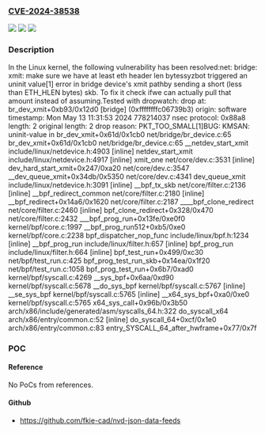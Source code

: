 ### [CVE-2024-38538](https://cve.mitre.org/cgi-bin/cvename.cgi?name=CVE-2024-38538)
![](https://img.shields.io/static/v1?label=Product&message=Linux&color=blue)
![](https://img.shields.io/static/v1?label=Version&message=1da177e4c3f4%3C%203e01fc3c66e6%20&color=brighgreen)
![](https://img.shields.io/static/v1?label=Vulnerability&message=n%2Fa&color=brighgreen)

### Description

In the Linux kernel, the following vulnerability has been resolved:net: bridge: xmit: make sure we have at least eth header len bytessyzbot triggered an uninit value[1] error in bridge device's xmit pathby sending a short (less than ETH_HLEN bytes) skb. To fix it check ifwe can actually pull that amount instead of assuming.Tested with dropwatch: drop at: br_dev_xmit+0xb93/0x12d0 [bridge] (0xffffffffc06739b3) origin: software timestamp: Mon May 13 11:31:53 2024 778214037 nsec protocol: 0x88a8 length: 2 original length: 2 drop reason: PKT_TOO_SMALL[1]BUG: KMSAN: uninit-value in br_dev_xmit+0x61d/0x1cb0 net/bridge/br_device.c:65 br_dev_xmit+0x61d/0x1cb0 net/bridge/br_device.c:65 __netdev_start_xmit include/linux/netdevice.h:4903 [inline] netdev_start_xmit include/linux/netdevice.h:4917 [inline] xmit_one net/core/dev.c:3531 [inline] dev_hard_start_xmit+0x247/0xa20 net/core/dev.c:3547 __dev_queue_xmit+0x34db/0x5350 net/core/dev.c:4341 dev_queue_xmit include/linux/netdevice.h:3091 [inline] __bpf_tx_skb net/core/filter.c:2136 [inline] __bpf_redirect_common net/core/filter.c:2180 [inline] __bpf_redirect+0x14a6/0x1620 net/core/filter.c:2187 ____bpf_clone_redirect net/core/filter.c:2460 [inline] bpf_clone_redirect+0x328/0x470 net/core/filter.c:2432 ___bpf_prog_run+0x13fe/0xe0f0 kernel/bpf/core.c:1997 __bpf_prog_run512+0xb5/0xe0 kernel/bpf/core.c:2238 bpf_dispatcher_nop_func include/linux/bpf.h:1234 [inline] __bpf_prog_run include/linux/filter.h:657 [inline] bpf_prog_run include/linux/filter.h:664 [inline] bpf_test_run+0x499/0xc30 net/bpf/test_run.c:425 bpf_prog_test_run_skb+0x14ea/0x1f20 net/bpf/test_run.c:1058 bpf_prog_test_run+0x6b7/0xad0 kernel/bpf/syscall.c:4269 __sys_bpf+0x6aa/0xd90 kernel/bpf/syscall.c:5678 __do_sys_bpf kernel/bpf/syscall.c:5767 [inline] __se_sys_bpf kernel/bpf/syscall.c:5765 [inline] __x64_sys_bpf+0xa0/0xe0 kernel/bpf/syscall.c:5765 x64_sys_call+0x96b/0x3b50 arch/x86/include/generated/asm/syscalls_64.h:322 do_syscall_x64 arch/x86/entry/common.c:52 [inline] do_syscall_64+0xcf/0x1e0 arch/x86/entry/common.c:83 entry_SYSCALL_64_after_hwframe+0x77/0x7f

### POC

#### Reference
No PoCs from references.

#### Github
- https://github.com/fkie-cad/nvd-json-data-feeds

